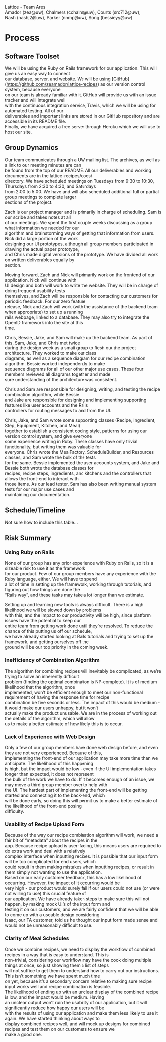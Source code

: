 Lattice - Team Ares  
Amador (zea@uw), Chalmers (cchalm@uw), Courts (src712@uw),   
Nash (nashj2@uw), Parker (nnmp@uw), Song (bessieyy@uw)


# Process

## Software Toolset

We will be using the Ruby on Rails framework for our application. This will give us an easy way to connect  
our database, server, and website. We will be using [GitHub] (https://github.com/zeamador/lattice-recipes) as our version control system, because everyone  
on our team is already familiar with it. GitHub will provide us with an issue tracker and will integrate well  
with the continuous integration service, Travis, which we will be using for automated testing. All of our  
deliverables and important links are stored in our GitHub repository and are accessible in its README file.  
Finally, we have acquired a free server through Heroku which we will use to host our site.  

## Group Dynamics

Our team communicates through a UW mailing list. The archives, as well as a link to our meeting minutes are can  
be found from the top of our README. All our deliverables and working documents are in the lattice-recipes/docs/  
directory. We have scheduled meetings on Tuesdays from 9:30 to 10:30, Thursdays from 2:30 to 4:30, and Saturdays  
from 2:00 to 5:00. We have and will also scheduled additional full or partial group meetings to complete larger  
sections of the project.  

Zach is our project manager and is primarily in charge of scheduling. Sam is our scribe and takes notes at all  
of our meetings. We spent the first couple weeks discussing as a group what information we needed for our  
algorithm and brainstorming ways of getting that information from users. Nick did a large portion of the work  
designing our UI prototypes, although all group members participated in drawing the actual paper prototype,  
and Chris made digital versions of the prototype. We have divided all work on written deliverables equally by  
section.  

Moving forward, Zach and Nick will primarily work on the frontend of our application. Nick will continue with  
UI design and both will work to write the website. They will be in charge of doing frequent usability tests  
themselves, and Zach will be responsible for contacting our customers for periodic feedback. For our zero feature  
release, Nick and Zach will work (with the assistance of the backend team when appropriate) to set up a running  
rails webpage,  linked to a database. They may also try to integrate the OpenID framework into the site at this  
time.  

Chris, Bessie, Jake, and Sam will make up the backend team. As part of this, Sam, Jake, and Chris met twice  
during the design week as a small group to flesh out the project architecture. They worked to make our class  
diagrams, as well as a sequence diagram for our recipe combination algorithm. Bessie worked independently to make   
sequence diagrams for all of our other major use cases. These four members reviewed all diagrams together and made  
sure understanding of the architecture was consistent.  

Chris and Sam are responsible for designing, writing, and testing the recipe combination algorithm, while Bessie  
and Jake are responsible for designing and implementing supporting features like user accounts and the Rails  
controllers for routing messages to and from the UI.  

Chris, Jake, and Sam wrote some supporting classes (Recipe, Ingredient, Step, Equipment, Kitchen, and Meal)  
together to establish a consistent coding style, patterns for using our version control system, and give everyone  
some experience writing in Ruby. These classes have only trivial functionality, but writing them was valuable for  
everyone. Chris wrote the MealFactory, ScheduleBuilder, and Resources classes, and Sam wrote the bulk of the tests  
for the same. Bessie implemented the user accounts system, and Jake and Bessie both wrote the database classes for  
recipes, recipe steps, ingredients, and kitchens and the controllers that allows the front-end to interact with  
those items. As our lead tester, Sam has also been writing manual system tests for our major use cases and  
maintaining our documentation.  

## Schedule/Timeline

Not sure how to include this table...

## Risk Summary

### Using Ruby on Rails

None of our group has any prior experience with Ruby on Rails, so it is a sizeable risk to use it as the framework  
for our product. Few of our group members have any experience with the Ruby language, either. We will have to spend  
a lot of time in setting up the framework, working through tutorials, and figuring out how things are done the  
“Rails way”, and these tasks may take a lot longer than we estimate.  

Setting up and learning new tools is always difficult. There is a high likelihood we will be slowed down by problems  
with this, and the impact to our productivity will be high, since platform issues have the potential to keep our  
entire team from getting work done until they’re resolved. To reduce the chance of this putting us off our schedule,  
we have already started looking at Rails tutorials and trying to set up the framework, and getting ourselves off the  
ground will be our top priority in the coming week.  

### Inefficiency of Combination Algorithm

The algorithm for combining recipes will inevitably be complicated, as we’re trying to solve an inherently difficult  
problem (finding the optimal combination is NP-complete). It is of medium likelihood that the algorithm, once  
implemented, won’t be efficient enough to meet our non-functional requirement of having the response time for recipe  
combination be five seconds or less. The impact of this would be medium - it would make our users unhappy, but it won’t  
actually make the product unusable. We are in the process of working out the details of the algorithm, which will allow  
us to make a better estimate of how likely this is to occur.  

### Lack of Experience with Web Design

Only a few of our group members have done web design before, and even they are not very experienced. Because of this,  
implementing the front-end of our application may take more time than we anticipate. The likelihood of this happening  
is high, but the impact would be low - even if the UI implementation takes longer than expected, it does not represent  
the bulk of the work we have to do. If it becomes enough of an issue, we may move a third group member over to help with  
the UI. The hardest part of implementing the front-end will be getting started and connecting it to the back-end, which  
will be done early, so doing this will permit us to make a better estimate of the likelihood of the front-end posing  
difficulty. 

### Usability of Recipe Upload Form

Because of the way our recipe combination algorithm will work, we need a fair bit of “metadata” about the recipes in the  
app. Because recipe upload is user-facing, this means users are required to do extra work and deal with a relatively  
complex interface when inputting recipes. It is possible that our input form will be too complicated for end users, which  
could result in them making mistakes when inputting recipes, or result in them simply not wanting to use the application.  
Based on our early customer feedback, this has a low likelihood of occurring. However, the impact of it occurring would be  
very high - our product would surely fail if our users could not use (or were not willing to use) this crucial feature of  
our application. We have already taken steps to make sure this will not happen, by making mock UI’s of the input form and  
testing it on our customers, and we are fairly confident that we will be able to come up with a useable design considering  
Isaac, our TA customer, told us he thought our input form made sense and would not be unreasonably difficult to use. 

### Clarity of Meal Schedules

Once we combine recipes, we need to display the workflow of combined recipes in a way that is easy to understand. This is  
non-trivial, considering our workflow may have the cook doing multiple things at once, so just showing them a list of steps  
will not suffice to get them to understand how to carry out our instructions. This isn’t something we have spent much time  
on yet, because it’s a secondary concern relative to making sure recipe input works well and recipe combination is feasible.  
The likelihood of ending up with an unclear display of the combined recipe is low, and the impact would be medium. Having  
an unclear output won’t ruin the usability of our application, but it will significantly reduce how happy our users will be  
with the results of using our application and make them less likely to use it again. We have started thinking about ways to  
display combined recipes well, and will mock up designs for combined recipes and test them on our customers to ensure we  
make a good one.  
